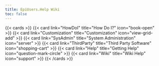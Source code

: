 ```yaml
---
title: EpiUsers.Help Wiki
toc: false
---
```



{{< cards >}}
  {{< card link="HowDoI" title="How Do I?" icon="book-open" >}}
  {{< card link="Customization" title="Customization" icon="view-grid-add" >}}
  {{< card link="SysAdmin" title="System Administration" icon="server" >}}
  {{< card link="ThirdParty" title="Third Party Software" icon="shopping-cart" >}}
  {{< card link="Help" title="Getting Help" icon="question-mark-circle" >}}
  {{< card link="Wiki" title="Wiki Help" icon="support" >}}
{{< /cards >}}
